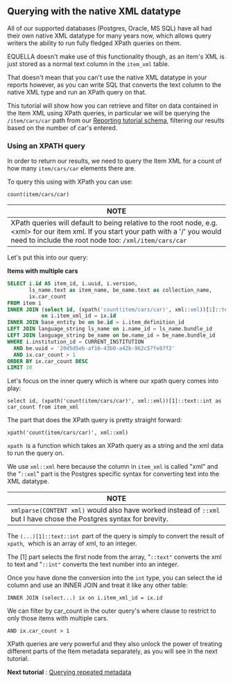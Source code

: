 ## Querying with the native XML datatype

All of our supported databases (Postgres, Oracle, MS SQL) have all had their own native XML 
datatype for many years now, which allows query writers the ability to run fully fledged 
XPath queries on them.

EQUELLA doesn't make use of this functionality though, as an item's XML is just stored as 
a normal text column in the `item_xml` table.

That doesn't mean that you can't use the native XML datatype in your reports however, 
as you can write SQL that converts the text column to the native XML type and run an 
XPath query on that.

This tutorial will show how you can retrieve and filter on data contained in the Item 
XML using XPath queries, in particular we will be querying the `/item/cars/car` path 
from our [Reporting tutorial schema](ReportingTutorialSchema.md), filtering our results 
based on the number of car's entered.

### Using an XPATH query

In order to return our results, we need to query the Item XML for a count of how many 
`item/cars/car` elements there are.

To query this using with XPath you can use:

`count(item/cars/car)`

NOTE|
---|
XPath queries will default to being relative to the root node, e.g. &lt;xml&gt; for our item xml. If you start your path with a '/' you would need to include the root node too: `/xml/item/cars/car`|

Let's put this into our query:

**Items with multiple cars**

```sql
SELECT i.id AS item_id, i.uuid, i.version, 
       ls_name.text as item_name, be_name.text as collection_name,
       ix.car_count
FROM item i 
INNER JOIN (select id, (xpath('count(item/cars/car)', xml::xml))[1]::text::int as car_count from item_xml) ix 
           on i.item_xml_id = ix.id
INNER JOIN base_entity be on be.id = i.item_definition_id
LEFT JOIN language_string ls_name on i.name_id = ls_name.bundle_id
LEFT JOIN language_string be_name on be.name_id = be_name.bundle_id
WHERE i.institution_id = CURRENT_INSTITUTION
  AND be.uuid = '20d5d5eb-af16-43b0-a42b-962c57fe87f2'
  AND ix.car_count > 1
ORDER BY ix.car_count DESC
LIMIT 10
```

Let's focus on the inner query which is where our xpath query comes into play:

`select id, (xpath('count(item/cars/car)', xml::xml))[1]::text::int as car_count from item_xml`

The part that does the XPath query is pretty straight forward:

`xpath('count(item/cars/car)', xml::xml)`

`xpath `is a function which takes an XPath query as a string and the xml data to run the 
query on.

We use `xml::xml` here because the column in `item_xml` is called "xml" and the "`::xml`" 
part is the Postgres specific syntax for converting text into the XML datatype.

NOTE|
---|
`xmlparse(CONTENT xml)` would also have worked instead of `::xml` but I have chose the Postgres syntax for brevity.|

The `(...)[1]::text::int `part of the query is simply to convert the result of `xpath`, 
which is an array of xml, to an integer.

The \[1\] part selects the first node from the array, "`::text"` converts the xml to 
text and "`::int"` converts the text number into an integer.

Once you have done the conversion into the `int` type, you can select the id column and 
use an INNER JOIN and treat it like any other table:

`INNER JOIN (select...) ix on i.item_xml_id = ix.id`

We can filter by car\_count in the outer query's where clause to restrict to only those 
items with multiple cars.

`AND ix.car_count > 1`

XPath queries are very powerful and they also unlock the power of treating different 
parts of the Item metadata separately, as you will see in the next tutorial.

**Next tutorial** : [Querying repeated metadata](RepeatedMetadata.md)